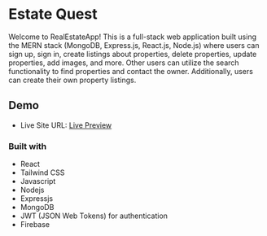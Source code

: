 # Estate Quest

Welcome to RealEstateApp! This is a full-stack web application built using the MERN stack (MongoDB, Express.js, React.js, Node.js) where users can sign up, sign in, create listings about properties, delete properties, update properties, add images, and more. Other users can utilize the search functionality to find properties and contact the owner. Additionally, users can create their own property listings.

## Demo

- Live Site URL: [Live Preview](https://estate-quest.onrender.com/)


### Built with

- React
- Tailwind CSS
- Javascript
- Nodejs
- Expressjs
- MongoDB
- JWT (JSON Web Tokens) for authentication
- Firebase

